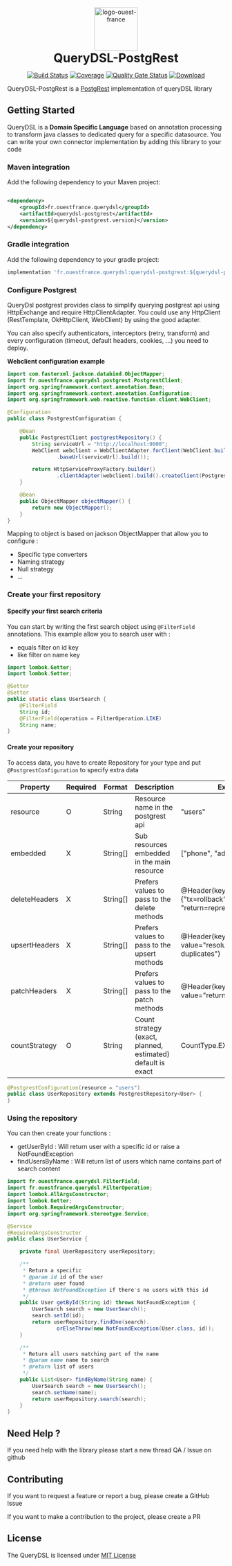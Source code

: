<div align="center" style="text-align:center;padding-top: 15px">
    <img alt="logo-ouest-france" src="https://sipaui.sipaof.fr/downloads/logotheque/ouest-france-couleur.svg" height="100"/>
    <h1 style="margin: 0;padding: 0">QueryDSL-PostgRest</h1>
</div>
<div align="center" style="text-align: center">

[![Build Status][maven-build-image]][maven-build-url]
[![Coverage][coverage-image]][coverage-url]
[![Quality Gate Status][sonar-image]][sonar-url]
[![Download][maven-central-image]][maven-central-url]

</div>

QueryDSL-PostgRest is a [PostgRest](https://github.com/postgrest/postgrest) implementation of queryDSL library

## Getting Started

QueryDSL is a **Domain Specific Language** based on annotation processing to transform java classes to dedicated query
for a specific datasource.
You can write your own connector implementation by adding this library to your code

### Maven integration

Add the following dependency to your Maven project:

```xml

<dependency>
    <groupId>fr.ouestfrance.querydsl</groupId>
    <artifactId>querydsl-postgrest</artifactId>
    <version>${querydsl-postgrest.version}</version>
</dependency>
```

### Gradle integration

Add the following dependency to your gradle project:

```groovy
implementation 'fr.ouestfrance.querydsl:querydsl-postgrest:${querydsl-postgrest.version}'
```

### Configure Postgrest

QueryDsl postgrest provides class to simplify querying postgrest api using HttpExchange and require HttpClientAdapter.
You could use any HttpClient (RestTemplate, OkHttpClient, WebClient) by using the good adapter.

You can also specify authenticators, interceptors (retry, transform) and every configuration (timeout, default headers,
cookies, ...) you need to deploy.

**Webclient configuration example**

```java
import com.fasterxml.jackson.databind.ObjectMapper;
import fr.ouestfrance.querydsl.postgrest.PostgrestClient;
import org.springframework.context.annotation.Bean;
import org.springframework.context.annotation.Configuration;
import org.springframework.web.reactive.function.client.WebClient;

@Configuration
public class PostgrestConfiguration {

    @Bean
    public PostgrestClient postgrestRepository() {
        String serviceUrl = "http://localhost:9000";
        WebClient webclient = WebClientAdapter.forClient(WebClient.builder()
                .baseUrl(serviceUrl).build());

        return HttpServiceProxyFactory.builder()
                .clientAdapter(webclient).build().createClient(PostgrestClient.class);
    }

    @Bean
    public ObjectMapper objectMapper() {
        return new ObjectMapper();
    }
}
```

Mapping to object is based on jackson ObjectMapper that allow you to configure :

- Specific type converters
- Naming strategy
- Null strategy
- ...

### Create your first repository

#### Specify your first search criteria

You can start by writing the first search object using `@FilterField` annotations. This example allow you to search user
with :

- equals filter on id key
- like filter on name key

```java
import lombok.Getter;
import lombok.Setter;

@Getter
@Setter
public static class UserSearch {
    @FilterField
    String id;
    @FilterField(operation = FilterOperation.LIKE)
    String name;
}
```

#### Create your repository

To access data, you have to create Repository for your type and put `@PostgrestConfiguration` to specify extra data

| Property      | Required | Format   | Description                                                 | Example                                                               |
|---------------|----------|----------|-------------------------------------------------------------|-----------------------------------------------------------------------|
| resource      | O        | String   | Resource name  in the postgrest api                         | "users"                                                               |
| embedded      | X        | String[] | Sub resources embedded in the main resource                 | ["phone", "address"]                                                  |
| deleteHeaders | X        | String[] | Prefers values to pass to the delete methods                | @Header(key="Prefer", value={"tx=rollback", "return=representation"}) |
| upsertHeaders | X        | String[] | Prefers values to pass to the upsert methods                | @Header(key="Prefer", value="resolution=merge-duplicates")            |
| patchHeaders  | X        | String[] | Prefers values to pass to the patch methods                 | @Header(key="Prefer", value="return=representation")                  |
| countStrategy | O        | String   | Count strategy (exact, planned, estimated) default is exact | CountType.EXACT                                                       |

```java
@PostgrestConfiguration(resource = "users")
public class UserRepository extends PostgrestRepository<User> {
}
```

### Using the repository

You can then create your functions :

- getUserById : Will return user with a specific id or raise a NotFoundException
- findUsersByName : Will return list of users which name contains part of search content

```java
import fr.ouestfrance.querydsl.FilterField;
import fr.ouestfrance.querydsl.FilterOperation;
import lombok.AllArgsConstructor;
import lombok.Getter;
import lombok.RequiredArgsConstructor;
import org.springframework.stereotype.Service;

@Service
@RequiredArgsConstructor
public class UserService {

    private final UserRepository userRepository;

    /**
     * Return a specific
     * @param id id of the user
     * @return user found
     * @throws NotFoundException if there's no users with this id
     */
    public User getById(String id) throws NotFoundException {
        UserSearch search = new UserSearch();
        search.setId(id);
        return userRepository.findOne(search).
                orElseThrow(new NotFoundException(User.class, id));
    }

    /**
     * Return all users matching part of the name
     * @param name name to search
     * @return list of users
     */
    public List<User> findByName(String name) {
        UserSearch search = new UserSearch();
        search.setName(name);
        return userRepository.search(search);
    }
}
```

## Need Help ?

If you need help with the library please start a new thread QA / Issue on github

## Contributing

If you want to request a feature or report a bug, please create a GitHub Issue

If you want to make a contribution to the project, please create a PR

## License

The QueryDSL is licensed under [MIT License](https://opensource.org/license/mit/)


[maven-build-image]: https://github.com/Ouest-France/querydsl-postgrest/actions/workflows/build.yml/badge.svg

[maven-build-url]: https://github.com/Ouest-France/querydsl-postgrest/actions/workflows/build.yml

[coverage-image]: https://codecov.io/gh/ouest-france/querydsl-postgrest/graph/badge.svg?token=OSDY72YC4E

[coverage-url]: https://codecov.io/gh/ouest-france/querydsl-postgrest

[maven-central-image]: https://maven-badges.herokuapp.com/maven-central/fr.ouestfrance.querydsl/querydsl-postgrest/badge.svg

[maven-central-url]: http://search.maven.org/#search%7Cga%7C1%7Cfr.ouestfrance.querydsl

[sonar-image]: https://sonarcloud.io/api/project_badges/measure?project=Ouest-France_querydsl-postgrest&metric=alert_status

[sonar-url]: https://sonarcloud.io/summary/new_code?id=Ouest-France_querydsl-postgrest